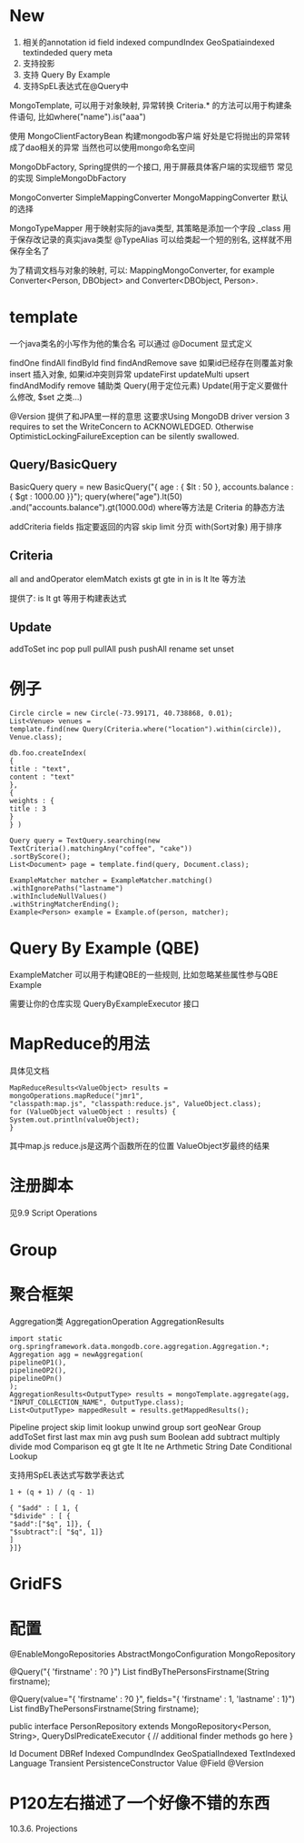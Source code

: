 # New #
1. 相关的annotation id field indexed compundIndex GeoSpatiaindexed textindeded query meta
2. 支持投影
3. 支持 Query By Example
4. 支持SpEL表达式在@Query中

MongoTemplate, 可以用于对象映射, 异常转换
Criteria.* 的方法可以用于构建条件语句, 比如where("name").is("aaa")

使用 MongoClientFactoryBean 构建mongodb客户端
好处是它将抛出的异常转成了dao相关的异常
当然也可以使用mongo命名空间

MongoDbFactory, Spring提供的一个接口, 用于屏蔽具体客户端的实现细节
常见的实现 SimpleMongoDbFactory

MongoConverter
SimpleMappingConverter
MongoMappingConverter 默认的选择

MongoTypeMapper
用于映射实际的java类型, 其策略是添加一个字段 _class 用于保存改记录的真实java类型
@TypeAlias 可以给类起一个短的别名, 这样就不用保存全名了

为了精调文档与对象的映射, 可以:
MappingMongoConverter, for example Converter<Person, DBObject> and Converter<DBObject, Person>.

# template #
一个java类名的小写作为他的集合名
可以通过 @Document 显式定义

findOne findAll findById find findAndRemove
save 如果id已经存在则覆盖对象
insert 插入对象, 如果id冲突则异常
updateFirst updateMulti upsert findAndModify remove
辅助类 Query(用于定位元素) Update(用于定义要做什么修改, $set 之类...)

@Version 提供了和JPA里一样的意思
这要求Using MongoDB driver version 3 requires to set the WriteConcern to
ACKNOWLEDGED. Otherwise OptimisticLockingFailureException can be silently
swallowed.

## Query/BasicQuery ##
BasicQuery query = new BasicQuery("{ age : { $lt : 50 }, accounts.balance : { $gt
: 1000.00 }}");
query(where("age").lt(50)
.and("accounts.balance").gt(1000.00d)
where等方法是 Criteria 的静态方法

addCriteria
fields 指定要返回的内容
skip limit 分页
with(Sort对象) 用于排序

## Criteria ##
all and andOperator elemMatch exists gt gte in in is lt lte 等方法


提供了: is lt gt 等用于构建表达式
## Update ##
addToSet inc pop pull pullAll push pushAll rename set unset



# 例子 #

```
Circle circle = new Circle(-73.99171, 40.738868, 0.01);
List<Venue> venues =
template.find(new Query(Criteria.where("location").within(circle)), Venue.class);
```

```
db.foo.createIndex(
{
title : "text",
content : "text"
},
{
weights : {
title : 3
}
} )
```

```
Query query = TextQuery.searching(new TextCriteria().matchingAny("coffee", "cake"))
.sortByScore();
List<Document> page = template.find(query, Document.class);
```

```
ExampleMatcher matcher = ExampleMatcher.matching() 
.withIgnorePaths("lastname") 
.withIncludeNullValues() 
.withStringMatcherEnding();
Example<Person> example = Example.of(person, matcher); 
```



# Query By Example (QBE) #
ExampleMatcher 可以用于构建QBE的一些规则, 比如忽略某些属性参与QBE
Example

需要让你的仓库实现 QueryByExampleExecutor 接口

# MapReduce的用法 #
具体见文档
```
MapReduceResults<ValueObject> results = mongoOperations.mapReduce("jmr1",
"classpath:map.js", "classpath:reduce.js", ValueObject.class);
for (ValueObject valueObject : results) {
System.out.println(valueObject);
}
```
其中map.js reduce.js是这两个函数所在的位置
ValueObject岁最终的结果

# 注册脚本 #
见9.9 Script Operations

# Group #
# 聚合框架 #
Aggregation类
AggregationOperation
AggregationResults
```
import static org.springframework.data.mongodb.core.aggregation.Aggregation.*;
Aggregation agg = newAggregation(
pipelineOP1(),
pipelineOP2(),
pipelineOPn()
);
AggregationResults<OutputType> results = mongoTemplate.aggregate(agg,
"INPUT_COLLECTION_NAME", OutputType.class);
List<OutputType> mappedResult = results.getMappedResults();
```

Pipeline project skip limit lookup unwind group sort geoNear
Group addToSet first last max min avg push sum 
Boolean add subtract multiply divide mod
Comparison eq gt gte lt lte ne
Arthmetic
String
Date
Conditional
Lookup

支持用SpEL表达式写数学表达式
```
1 + (q + 1) / (q - 1)

{ "$add" : [ 1, {
"$divide" : [ {
"$add":["$q", 1]}, {
"$subtract":[ "$q", 1]}
]
}]}
```

# GridFS #


# 配置 #
@EnableMongoRepositories
AbstractMongoConfiguration
MongoRepository

@Query("{ 'firstname' : ?0 }")
List<Person> findByThePersonsFirstname(String firstname);

@Query(value="{ 'firstname' : ?0 }", fields="{ 'firstname' : 1, 'lastname' : 1}")
List<Person> findByThePersonsFirstname(String firstname);


public interface PersonRepository extends MongoRepository<Person, String>,
QueryDslPredicateExecutor<Person> {
// additional finder methods go here
}

Id Document DBRef Indexed
CompundIndex
GeoSpatialIndexed
TextIndexed
Language
Transient
PersistenceConstructor
Value
@Field
@Version



# P120左右描述了一个好像不错的东西 #
10.3.6. Projections

